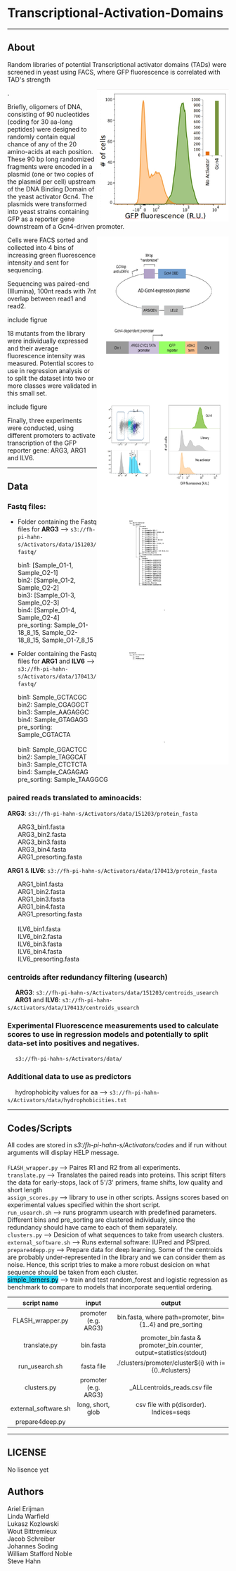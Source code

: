 Transcriptional-Activation-Domains
==================================

---
About
-----
<p>Random libraries of potential Transcriptional activator domains (TADs) were screened in yeast using FACS, where GFP fluorescence is correlated with TAD's strength</p> 
<p><img style="float: right;" src ="https://raw.githubusercontent.com/FredHutch/Activators/master/figures/FACS_example.jpg" width="300" height="300" /></p>. 

<p>Briefly, oligomers of DNA, consisting of 90 nucleotides (coding for 30 aa-long peptides) were designed to randomly contain equal chance of any of the 20 amino-acids at each position. These 90 bp long randomized fragments were encoded in a plasmid (one or two copies of the plasmid per cell) upstream of the DNA Binding Domain of the yeast activator Gcn4. The plasmids were transformed into yeast strains containing GFP as a reporter gene downstream of a Gcn4-driven promoter.</p>
<p><img style="float: right;" src ="https://github.com/FredHutch/Activators/blob/master/figures/figure2.jpg" width="300" height="300" /></p>
<p>Cells were FACS sorted and collected into 4 bins of increasing green fluorescence intensity and sent for sequencing.<p>
<p><img style="float: right;" src ="https://github.com/FredHutch/Activators/blob/master/figures/figure3.jpg" width="300" height="300" /></p>
<p>Sequencing was paired-end (Illumina), 100nt reads with 7nt overlap between read1 and read2.</p>
<p>include figrue</p>
<p>18 mutants from the library were individually expressed and their average fluorescence intensity was measured. Potential scores to use in regression analysis or to split the dataset into two or more classes were validated in this small set.</p> 
<p>include figure</p>
<p>Finally, three experiments were conducted, using different promoters to activate transcription of the GFP reporter gene: ARG3, ARG1 and ILV6.</p> 


---
Data 
------

<img style="float: right;" src ="https://github.com/FredHutch/Activators/blob/master/figures/aws_tree.jpg" width="300" height="300" /><img style="float: right;" src ="https://github.com/FredHutch/Activators/blob/master/figures/github_tree.jpg" width="300" height="300" /></p>

### Fastq files:

* Folder containing the Fastq files for **ARG3** --> `s3://fh-pi-hahn-s/Activators/data/151203/fastq/`
<ul>
    bin1: [Sample_O1-1, Sample_O2-1]<br>
    bin2: [Sample_O1-2, Sample_O2-2]<br>
    bin3: [Sample_O1-3, Sample_O2-3]<br>
    bin4: [Sample_O1-4, Sample_O2-4]<br>
    pre_sorting: Sample_O1-18_8_15, Sample_O2-18_8_15, Sample_O1-7_8_15
</ul>

* Folder containing the Fastq files for **ARG1** and **ILV6** --> `s3://fh-pi-hahn-s/Activators/data/170413/fastq/`
<ul>
    bin1: Sample_GCTACGC<br>
    bin2: Sample_CGAGGCT<br>
    bin3: Sample_AAGAGGC<br>
    bin4: Sample_GTAGAGG<br>
    pre_sorting: Sample_CGTACTA<br><br>
    bin1: Sample_GGACTCC<br>
    bin2: Sample_TAGGCAT<br>
    bin3: Sample_CTCTCTA<br>
    bin4: Sample_CAGAGAG<br>
    pre_sorting: Sample_TAAGGCG<br>
</ul>

### paired reads translated to aminoacids:

**ARG3**:           `s3://fh-pi-hahn-s/Activators/data/151203/protein_fasta`
<ul>
    ARG3_bin1.fasta<br>
    ARG3_bin2.fasta<br>
    ARG3_bin3.fasta<br>
    ARG3_bin4.fasta<br>
    ARG1_presorting.fasta<br>
</ul>

**ARG1** \& **ILV6**: `s3://fh-pi-hahn-s/Activators/data/170413/protein_fasta`
<ul>
    ARG1_bin1.fasta<br>
    ARG1_bin2.fasta<br>
    ARG1_bin3.fasta<br>
    ARG1_bin4.fasta<br>
    ARG1_presorting.fasta<br><br>
    ILV6_bin1.fasta<br>
    ILV6_bin2.fasta<br>
    ILV6_bin3.fasta<br>
    ILV6_bin4.fasta<br>
    ILV6_presorting.fasta<br>
</ul>

### centroids after redundancy filtering (usearch)

&emsp; **ARG3**:                `s3://fh-pi-hahn-s/Activators/data/151203/centroids_usearch` <br>
&emsp; **ARG1** and **ILV6**:   `s3://fh-pi-hahn-s/Activators/data/170413/centroids_usearch`

### Experimental Fluorescence measurements used to calculate scores to use in regression models and potentially to split data-set into positives and negatives. 
&emsp; `s3://fh-pi-hahn-s/Activators/data/`

### Additional data to use as predictors
&emsp; hydrophobicity values for aa --> `s3://fh-pi-hahn-s/Activators/data/hydrophobicities.txt`

---
Codes/Scripts
--------------------
All codes are stored in *s3:/fh-pi-hahn-s/Activators/codes* and if run without arguments will display HELP message.<br><br>
`FLASH_wrapper.py`      --> Paires R1 and R2 from all experiments.<br>
`translate.py`        --> Translates the paired reads into proteins. This script filters the data for early-stops, lack of 5'/3' primers, frame shifts, low quality and short length<br>
`assign_scores.py`      --> library to use in other scripts. Assigns scores based on experimental values specified within the short script.<br>
`run_usearch.sh`          --> runs programm usearch with predefined parameters. Different bins and pre\_sorting are clustered individualy, since the redundancy should have came to each of them separately.<br>
`clusters.py`          --> Desicion of what sequences to take from usearch clusters.<br>
`external_software.sh` --> Runs external software: IUPred and PSIpred.<br>
`prepare4depp.py`     --> Prepare data for deep learning. Some of the centroids are probably under-represented in the library and we can consider them as noise. Hence, this script tries to make a more robust desicion on what sequence should be taken from each cluster.<br>
<span style="background-color:#33DAFF; color:black">simple\_lerners.py</span>      --> train and test random\_forest and logistic regression as benchmark to compare to models that incorporate sequential ordering.

|   script name        |  input               | output                                                               |
|:--------------------:|:--------------------:|:--------------------------------------------------------------------:|
|FLASH\_wrapper.py     |promoter (e.g. ARG3)  |<path><bin>bin.fasta, where path=promoter, bin={1..4} and pre\_sorting|
|translate.py          |<path><bin>bin.fasta  |promoter\_bin.fasta & promoter\_bin.counter, output=statistics(stdout)|
|run\_usearch.sh       |fasta file            |./clusters/promoter/cluster${i} with i={0..#clusters}                 |
|clusters.py           |promoter (e.g. ARG3)  |<promoter>\_ALLcentroids\_reads.csv file                              |
|external\_software.sh |long, short, glob     |csv file with p(disorder). Indices=seqs                               |
|prepare4deep.py       |   


---
LICENSE
-------------
No lisence yet


Authors
---------------
Ariel Erijman<br>
Linda Warfield<br>
Lukasz Kozlowski<br>
Wout Bittremieux<br>
Jacob Schreiber<br>
Johannes Soding<br>
William Stafford Noble<br>
Steve Hahn
